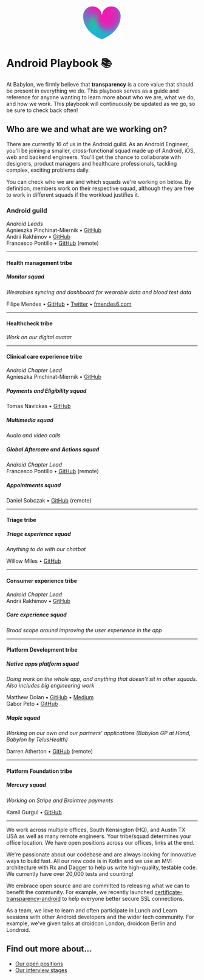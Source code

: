 <p align="center">
<img src="logo.png">
</p>


Android Playbook 📚
==================================

At Babylon, we firmly believe that **transparency** is a core value that should
be present in everything we do. This playbook serves as a guide and reference
for anyone wanting to learn more about who we are, what we do, and how we work.
This playbook will continuously be updated as we go, so be sure to check back
often!

## Who are we and what are we working on?

There are currently 16 of us in the Android guild. As an Android Engineer,
you'll be joining a smaller, cross-functional squad made up of Android, iOS,
web and backend engineers. You'll get the chance to collaborate with designers,
product managers and healthcare professionals, tackling complex, exciting
problems daily.

You can check who we are and which squads we're working on below. By definition,
members work on their respective squad, although they are free to work in
different squads if the workload justifies it.

### Android guild

*Android Leads*  
Agnieszka Pinchinat-Miernik • [GitHub](https://github.com/alpm)  
Andrii Rakhimov  • [GitHub](https://github.com/ar-g)  
Francesco Pontillo • [GitHub](https://github.com/frapontillo) (remote)  

---

#### Health management tribe

##### Monitor squad

*Wearables syncing and dashboard for wearable data and blood test data*
 
Filipe Mendes • [GitHub](https://github.com/fmendes6) • [Twitter](https://twitter.com/fmendes6) • [fmendes6.com](http://fmendes6.com)

---

#### Healthcheck tribe

*Work on our digital avatar*

---

#### Clinical care experience tribe

*Android Chapter Lead*  
Agnieszka Pinchinat-Miernik • [GitHub](https://github.com/alpm)  

##### Payments and Eligibility squad

Tomas Navickas • [GitHub](https://github.com/iTomkinas)   

##### Multimedia squad

*Audio and video calls*

##### Global Aftercare and Actions squad

*Android Chapter Lead*  
Francesco Pontillo • [GitHub](https://github.com/frapontillo) (remote)  

##### Appointments squad

Daniel Sobczak • [GitHub](https://github.com/DanielSobczak) (remote)    

---

#### Triage tribe

##### Triage experience squad

*Anything to do with our chatbot*

Willow Miles • [GitHub](https://github.com/JEKMiles)   

---

#### Consumer experience tribe

*Android Chapter Lead*  
Andrii Rakhimov • [GitHub](https://github.com/ar-g)

##### Core experience squad

*Broad scope around improving the user experience in the app*

---

#### Platform Development tribe

##### Native apps platform squad

*Doing work on the whole app, and anything that doesn’t sit in other squads.
Also includes big engineering work*

Matthew Dolan • [GitHub](https://github.com/mattmook) •
[Medium](https://medium.com/@appmattus)  
Gabor Peto • [GitHub](https://github.com/GaborPeto)

##### Maple squad

*Working on our own and our partners' applications (Babylon GP at Hand, Babylon by TelusHealth)*

Darren Atherton • [GitHub](https://github.com/DarrenAtherton49) (remote)

---

#### Platform Foundation tribe

##### Mercury squad

*Working on Stripe and Braintree payments*

Kamil Gurgul • [GitHub](https://github.com/kamgurgul) 

---

We work across multiple offices, South Kensington (HQ), and Austin TX USA 
as well as many remote engineers. Your tribe/squad determines your
office location. We have open positions across our offices, links at the end.

We're passionate about our codebase and are always looking for innovative ways
to build fast. All our new code is in Kotlin and we use an MVI architecture with
Rx and Dagger to help us write high-quality, testable code. We currently have
over 20,000 tests and counting!

We embrace open source and are committed to releasing what we can to benefit the
community. For example, we recently launched
[certificate-transparency-android](https://github.com/babylonhealth/certificate-transparency-android/)
to help everyone better secure SSL connections.

As a team, we love to learn and often participate in Lunch and Learn sessions
with other Android developers and the wider tech community. For example, we've
given talks at droidcon London, droidcon Berlin and Londroid.

## Find out more about...

- [Our open positions](/recruitment/positions/open_positions.md)
- [Our interview stages](/recruitment/interview_stages.md)

